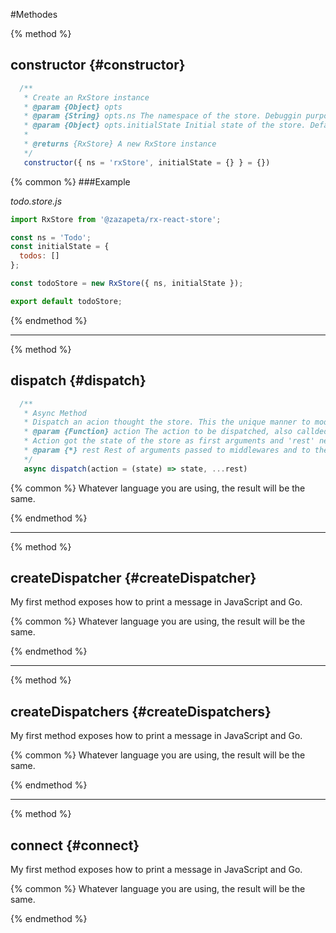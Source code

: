#Methodes

{% method %}
## constructor {#constructor}


```js
  /**
   * Create an RxStore instance
   * @param {Object} opts
   * @param {String} opts.ns The namespace of the store. Debuggin purpose. Default: 'rxStore'
   * @param {Object} opts.initialState Initial state of the store. Default: {}
   * 
   * @returns {RxStore} A new RxStore instance
   */
   constructor({ ns = 'rxStore', initialState = {} } = {})
 ```

{% common %}
###Example

_todo.store.js_

```js
import RxStore from '@zazapeta/rx-react-store';

const ns = 'Todo';
const initialState = {
  todos: []
};

const todoStore = new RxStore({ ns, initialState });

export default todoStore;
```

{% endmethod %}

---

{% method %}
## dispatch {#dispatch}

```js
  /**
   * Async Method
   * Dispatch an acion thought the store. This the unique manner to modify the store.
   * @param {Function} action The action to be dispatched, also callded reducer, that will modify the store.
   * Action got the state of the store as first arguments and 'rest' next.
   * @param {*} rest Rest of arguments passed to middlewares and to the action.
   */
   async dispatch(action = (state) => state, ...rest)
```

{% common %}
Whatever language you are using, the result will be the same.

{% endmethod %}

---

{% method %}
## createDispatcher {#createDispatcher}

My first method exposes how to print a message in JavaScript and Go.

{% common %}
Whatever language you are using, the result will be the same.

{% endmethod %}

---

{% method %}
## createDispatchers {#createDispatchers}

My first method exposes how to print a message in JavaScript and Go.

{% common %}
Whatever language you are using, the result will be the same.

{% endmethod %}

---

{% method %}
## connect {#connect}

My first method exposes how to print a message in JavaScript and Go.

{% common %}
Whatever language you are using, the result will be the same.

{% endmethod %}





